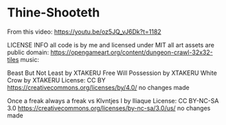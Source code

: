 # Thine-Shooteth
From this video: https://youtu.be/oz5JQ_vJ6Dk?t=1182

LICENSE INFO
all code is by me and licensed under MIT
all art assets are public domain: https://opengameart.org/content/dungeon-crawl-32x32-tiles
music:

Beast But Not Least by XTAKERU
Free Will Possession by XTAKERU
White Crow by XTAKERU
License: CC BY
https://creativecommons.org/licenses/by/4.0/
no changes made

Once a freak always a freak vs Klvntjes I by Iliaque
License: CC BY-NC-SA 3.0
https://creativecommons.org/licenses/by-nc-sa/3.0/us/
no changes made
